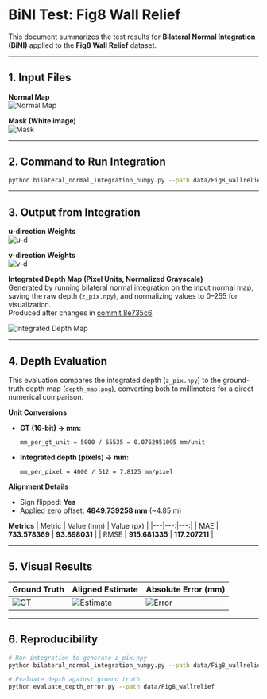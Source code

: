 # BiNI Test: Fig8 Wall Relief

This document summarizes the test results for **Bilateral Normal Integration (BiNI)** applied to the **Fig8 Wall Relief** dataset.

---

## 1. Input Files

**Normal Map**  
![Normal Map](data/Fig8_wallrelief/normal_map.png)

**Mask (White image)**  
![Mask](data/Fig8_wallrelief/mask.png)

---

## 2. Command to Run Integration

```bash
python bilateral_normal_integration_numpy.py --path data/Fig8_wallrelief/
```

---

## 3. Output from Integration

**u-direction Weights**  
![u-d](data/Fig8_wallrelief/wu_k_2.png)

**v-direction Weights**  
![v-d](data/Fig8_wallrelief/wv_k_2.png)

**Integrated Depth Map (Pixel Units, Normalized Grayscale)**  
Generated by running bilateral normal integration on the input normal map, saving the raw depth (`z_pix.npy`), and normalizing values to 0–255 for visualization.  
Produced after changes in [commit 8e735c6](https://github.com/MrzAhmadi/bilateral_normal_integration_testing/commit/8e735c67aeba2b0bc1a9c0b0050d3c3c1de33968).

![Integrated Depth Map](data/Fig8_wallrelief/z_pix.png)

---

## 4. Depth Evaluation

This evaluation compares the integrated depth (`z_pix.npy`) to the ground-truth depth map (`depth_map.png`), converting both to millimeters for a direct numerical comparison.

**Unit Conversions**
- **GT (16-bit) → mm:**  
  ```
  mm_per_gt_unit = 5000 / 65535 = 0.0762951095 mm/unit
  ```
- **Integrated depth (pixels) → mm:**  
  ```
  mm_per_pixel = 4000 / 512 = 7.8125 mm/pixel
  ```

**Alignment Details**
- Sign flipped: **Yes**
- Applied zero offset: **4849.739258 mm** (~4.85 m)

**Metrics**
| Metric | Value (mm) | Value (px) |
|---|---:|---:|
| MAE | **733.578369** | **93.898031** |
| RMSE | **915.681335** | **117.207211** |

---

## 5. Visual Results

| Ground Truth | Aligned Estimate | Absolute Error (mm) |
|---|---|---|
| ![GT](data/Fig8_wallrelief/eval_results/gt_mm_norm.png) | ![Estimate](data/Fig8_wallrelief/eval_results/est_mm_aligned_norm.png) | ![Error](data/Fig8_wallrelief/eval_results/error_mm_abs.png) |

---

## 6. Reproducibility

```bash
# Run integration to generate z_pix.npy
python bilateral_normal_integration_numpy.py --path data/Fig8_wallrelief

# Evaluate depth against ground truth
python evaluate_depth_error.py --path data/Fig8_wallrelief
```